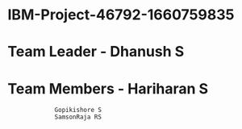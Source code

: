 # IBM-Project-46792-1660759835


# Team Leader -  Dhanush S

# Team Members - Hariharan S
                 Gopikishore S
                 SamsonRaja RS
